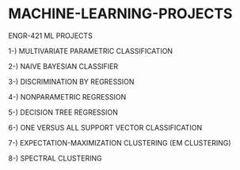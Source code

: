 # MACHINE-LEARNING-PROJECTS
ENGR-421 ML PROJECTS


1-) MULTIVARIATE PARAMETRIC CLASSIFICATION 

2-) NAIVE BAYESIAN CLASSIFIER

3-) DISCRIMINATION BY REGRESSION

4-) NONPARAMETRIC REGRESSION

5-) DECISION TREE REGRESSION

6-) ONE VERSUS ALL SUPPORT VECTOR CLASSIFICATION

7-) EXPECTATION-MAXIMIZATION CLUSTERING (EM CLUSTERING)

8-) SPECTRAL CLUSTERING
